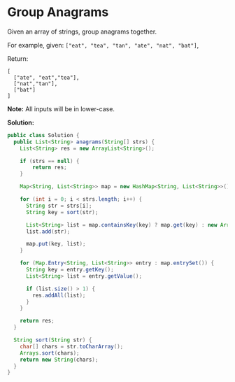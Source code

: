 # Group Anagrams

Given an array of strings, group anagrams together.

For example, given: `["eat", "tea", "tan", "ate", "nat", "bat"]`, 

Return:
```
[
  ["ate", "eat","tea"],
  ["nat","tan"],
  ["bat"]
]
```

**Note:** All inputs will be in lower-case.

**Solution:**
```java
public class Solution {
  public List<String> anagrams(String[] strs) {
    List<String> res = new ArrayList<String>();

    if (strs == null) {
        return res;
    }

    Map<String, List<String>> map = new HashMap<String, List<String>>();

    for (int i = 0; i < strs.length; i++) {
      String str = strs[i];
      String key = sort(str);

      List<String> list = map.containsKey(key) ? map.get(key) : new ArrayList<String>();
      list.add(str);

      map.put(key, list);
    }

    for (Map.Entry<String, List<String>> entry : map.entrySet()) {
      String key = entry.getKey();
      List<String> list = entry.getValue();

      if (list.size() > 1) {
        res.addAll(list);
      }
    }

    return res;
  }

  String sort(String str) {
    char[] chars = str.toCharArray();
    Arrays.sort(chars);
    return new String(chars);
  }
}
```